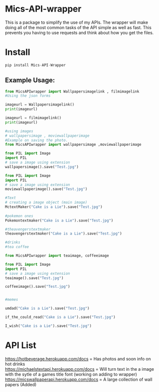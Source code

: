 # Mics-API-wrapper

This is a package to simplify the use of my APIs. The wrapper will make doing all of the most common tasks of the API simple as well as fast. This prevents you having to use requests and think about how you get the files.

# Install 
```py
pip install Mics-API-Wrapper
```

## Example Usage: 
```py
from MicsAPIwrapper import Wallpapersimagelink , filmimagelink
#Using the json forms

imageurl = Wallpapersimagelink()
print(imageurl)

imageurl = filmimagelink()
print(imageurl)

#using images 
# wallpapersimage , moviewallpaperimage
#Example on saving the photo. 
from MicsAPIwrapper import wallpapersimage ,moviewallpaperimage

from PIL import Image 
import PIL 
# save a image using extension
wallpapersimage().save("Test.jpg")

from PIL import Image 
import PIL 
# save a image using extension
moviewallpaperimage().save("Test.jpg")

#Text 
# creating a image object (main image) 
MctextMaker("Cake is a Lie").save("Test.jpg")
  
#pokemon ones
Pokemontextmaker("Cake is a Lie").save("Test.jpg")

#theavengerstextmaker
theavengerstextmaker("Cake is a Lie").save("Test.jpg")

#drinks
#tea coffee

from MicsAPIwrapper import teaimage, coffeeimage

from PIL import Image 
import PIL 
# save a image using extension
teaimage().save("Test.jpg")

coffeeimage().save("Test.jpg")


#memes

umdad("Cake is a Lie").save("Test.jpg")

if_the_could_read("Cake is a Lie").save("Test.jpg")

I_wish("Cake is a Lie").save("Test.jpg")

```




# API List

https://hotbeverage.herokuapp.com/docs   = Has photos and soon info on hot drinks <br>
https://michaelstextapi.herokuapp.com/docs  =  Will turn text in the a image with the sytle of a games title font (working on adding to wrapper)<br>
https://micswallpaperapi.herokuapp.com/docs  =  A large collection of wall papers (Added)
